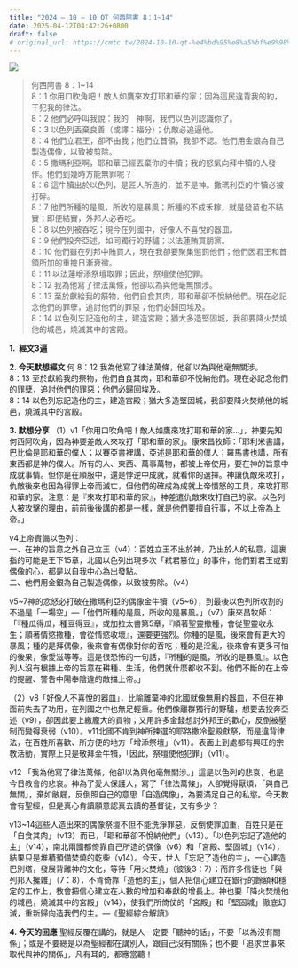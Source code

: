 ```yaml
---
title: "2024 – 10 – 10 QT 何西阿書 8：1~14"
date: 2025-04-12T04:42:26+0800
draft: false
# original_url: https://cmtc.tw/2024-10-10-qt-%e4%bd%95%e8%a5%bf%e9%98%bf%e6%9b%b8-8%ef%bc%9a114
---
```


![](/images/qt.jpg)
> 何西阿書 8：1\~14  
> 8：1 你用口吹角吧！敵人如鷹來攻打耶和華的家；因為這民違背我的約，干犯我的律法。  
> 8：2 他們必呼叫我說：我的　神啊，我們以色列認識你了。  
> 8：3 以色列丟棄良善（或譯：福分）；仇敵必追逼他。  
> 8：4 他們立君王，卻不由我；他們立首領，我卻不認。他們用金銀為自己製造偶像，以致被剪除。  
> 8：5 撒瑪利亞啊，耶和華已經丟棄你的牛犢；我的怒氣向拜牛犢的人發作。他們到幾時方能無罪呢？  
> 8：6 這牛犢出於以色列，是匠人所造的，並不是神。撒瑪利亞的牛犢必被打碎。  
> 8：7 他們所種的是風，所收的是暴風；所種的不成禾稼，就是發苗也不結實；即便結實，外邦人必吞吃。  
> 8：8 以色列被吞吃；現今在列國中，好像人不喜悅的器皿。  
> 8：9 他們投奔亞述，如同獨行的野驢；以法蓮賄買朋黨。  
> 8：10 他們雖在列邦中賄買人，現在我卻要聚集懲罰他們；他們因君王和首領所加的重擔日漸衰微。  
> 8：11 以法蓮增添祭壇取罪；因此，祭壇使他犯罪。  
> 8：12 我為他寫了律法萬條，他卻以為與他毫無關涉。  
> 8：13 至於獻給我的祭物，他們自食其肉，耶和華卻不悅納他們。現在必記念他們的罪孽，追討他們的罪惡；他們必歸回埃及。  
> 8：14 以色列忘記造他的主，建造宮殿；猶大多造堅固城，我卻要降火焚燒他的城邑，燒滅其中的宮殿。

**1.  經文3遍**

**2. 今天默想經文**
何 8：12 我為他寫了律法萬條，他卻以為與他毫無關涉。  
8：13 至於獻給我的祭物，他們自食其肉，耶和華卻不悅納他們。現在必記念他們的罪孽，追討他們的罪惡；他們必歸回埃及。  
8：14 以色列忘記造他的主，建造宮殿；猶大多造堅固城，我卻要降火焚燒他的城邑，燒滅其中的宮殿。

**3. 默想分享**
（1）v1「你用口吹角吧！敵人如鷹來攻打耶和華的家…」，神要先知何西阿吹角，因為神要差敵人來攻打「耶和華的家」。康來昌牧師：「耶利米書講，巴比倫是耶和華的僕人；以賽亞書裡講，亞述是耶和華的僕人；羅馬書也講，所有東西都是神的僕人。所有的人、東西、萬事萬物，都被上帝使用，要在神的旨意中成就事情。但你是在順服中，還是悖逆中成就，就看你的選擇。神讓仇敵來攻打，仇敵後來也因為得罪上帝而滅亡，但他們的確成為成就上帝憤怒的工具，來攻打耶和華的家。注意：是『來攻打耶和華的家』，神差遣仇敵來攻打自己的家。以色列人被攻擊的理由，前前後後講的都是一樣，就是他們要擅自行事，不以上帝為上帝。」

v4上帝責備以色列：  
一、在神的旨意之外自己立王（v4）：百姓立王不出於神，乃出於人的私意，這裏指的可能是王下15章，北國以色列出現多次「弒君篡位」的事件，他們對君王或對偶像的心，都是以自我中心為出發點。  
二、他們用金銀為自己製造偶像，以致被剪除。（v4）

v5\~7神的忿怒必打破在撒瑪利亞的偶像金牛犢（v5\~6），到最後以色列所收割的不過是「一場空」—「他們所種的是風，所收的是暴風。」（v7）康來昌牧師：「『種瓜得瓜，種豆得豆』，或加拉太書第5章，『順著聖靈撒種，會從聖靈收永生；順著情慾撒種，會從情慾收壞』，還要更強烈。你種的是風，後來會有更大的暴風；種的是拜偶像，後來會有偶像對你的吞吃；種的是淫亂，後來會有更多可怕的後果，像愛滋等等。這是很恐怖的一句話，『所種的是風，所收的是暴風』。以色列人沒有根據上帝的旨意在耕種、生活，他們就什麼都收不到。他們不斷的在上帝的提醒、警告中陽奉陰違的敵擋上帝。」

（2）v8「好像人不喜悅的器皿」，比喻離棄神的北國就像無用的器皿，不但在神面前失去了功用，在列國之中也無足輕重。他們像離群獨行的野驢，想要去投奔亞述（v9），卻因此要上繳龐大的貢物；又用許多金錢想討外邦王的歡心，反倒被壓制而變得衰弱（v10）。v11北國不肯到神所揀選的耶路撒冷聖殿獻祭，而是違背律法，在百姓所喜歡、所方便的地方「增添祭壇」（v11）。表面上到處都有興旺的宗教活動，實際上只是敬拜金牛犢，「因此，祭壇使他犯罪」（v11）。

v12 「我為他寫了律法萬條，他卻以為與他毫無關涉。」這是以色列的悲哀，也是今日教會的悲哀。神為了愛人保護人，寫了「律法萬條」，人卻覺得厭煩，「與自己無關」，棄如敝屣，反倒照自己的意思「自造偶像」，為要滿足自己的私慾。今天教會有聖經，但是真心肯讀願意認真去讀的基督徒，又有多少？

v13\~14這些人造出來的偶像祭壇不但不能洗淨罪惡，反倒使罪加重，百姓只是在「自食其肉」（v13）而已，「耶和華卻不悅納他們」（v13）。「以色列忘記了造他的主」（v14），南北兩國都倚靠自己所造的偶像（v6）和「宮殿、堅固城」（v14），結果只是堆積預備焚燒的乾柴（v14）。今天，世人「忘記了造他的主」，一心建造巴別塔，發展背離神的文化，等待「用火焚燒」（彼後3：7）；而許多信徒也「與列邦人攙雜」（7：8），不肯倚靠「造他的主」，個人把信心建立在銀行的餘額和穩定的工作上，教會把信心建立在人數的增加和奉獻的增長上。神也要「降火焚燒他的城邑，燒滅其中的宮殿」（v14），使我們所倚仗的「宮殿」和「堅固城」徹底幻滅，重新歸向造我們的主。—《聖經綜合解讀》

**4. 今天的回應**
聖經反覆在講的，就是人一定要「聽神的話」，不要「以為沒有關係」；或是不要總是以為聖經都在講別人，跟自己沒有關係；也不要「追求世事來取代與神的關係」，凡有耳的，都應當聽！
